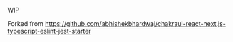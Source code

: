 WIP

Forked from https://github.com/abhishekbhardwaj/chakraui-react-next.js-typescript-eslint-jest-starter

